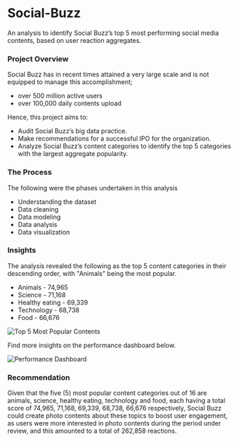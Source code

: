 # Social-Buzz
An analysis to identify Social Buzz’s top 5 most performing social media contents, based on user reaction aggregates.

### Project Overview
Social Buzz has in recent times attained a very large scale and is not equipped to manage this accomplishment;
- over 500 million active users 
- over 100,000 daily contents upload

Hence, this project aims to:
- Audit Social Buzz’s big data practice.
- Make recommendations for a successful IPO for the organization.
- Analyze Social Buzz’s content categories to identify the top 5 categories with the largest aggregate popularity. 

### The Process
The following were the phases undertaken in this analysis
- Understanding the dataset
- Data cleaning
- Data modeling
- Data analysis
- Data visualization

### Insights
The analysis revealed the following as the top 5 content categories in their descending order, with "Animals" being the most popular.
- Animals	- 74,965 
- Science	- 71,168 
- Healthy eating - 69,339 
- Technology - 68,738 
- Food	- 66,676

![Top 5 Most Popular Contents](https://github.com/user-attachments/assets/0e29d611-e064-4bae-be45-d530e635700e) 

Find more insights on the performance dashboard below.

![Performance Dashboard](https://github.com/user-attachments/assets/c4db17a8-cb64-4937-a72e-28af4bb0da50) 

### Recommendation 
Given that the five (5) most popular content categories out of 16 are animals, science, healthy eating, technology and food, each having a total score of 74,965, 71,168, 69,339, 68,738, 66,676 respectively, Social Buzz could create photo contents about these topics to boost user engagement, as users were more interested in photo contents during the period under review, and this amounted to a total of 262,858 reactions.




